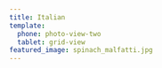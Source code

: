 ```yaml
---
title: Italian
template:
  phone: photo-view-two
  tablet: grid-view
featured_image: spinach_malfatti.jpg
---
```



